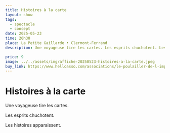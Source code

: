 ```yaml
---
title: Histoires à la carte
layout: show
tags:
  - spectacle
  - concept
date: 2025-05-23
time: 20h30
place: La Petite Gaillarde • Clermont-Ferrand
description: Une voyageuse tire les cartes. Les esprits chuchotent. Les histoires apparaissent.

price: 9
image: ../../assets/img/affiche-20250523-histoires-a-la-carte.jpeg
buy_link: https://www.helloasso.com/associations/le-poulailler-de-l-impro/evenements/histoires-a-la-carte
---
```


# Histoires à la carte

Une voyageuse tire les cartes.

Les esprits chuchotent.

Les histoires apparaissent.
